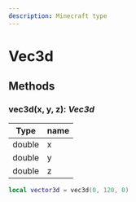 ```yaml
---
description: Minecraft type
---
```


# Vec3d

## Methods

### vec3d(x, y, z): _Vec3d_

| Type   | name |
| ------ | ---- |
| double | x    |
| double | y    |
| double | z    |

```lua
local vector3d = vec3d(0, 120, 0)
```
